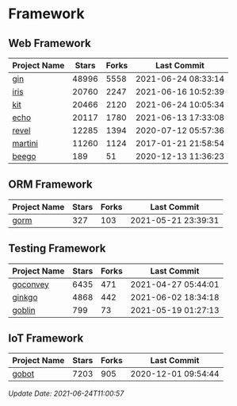 # Framework

## Web Framework
| Project Name | Stars | Forks | Last Commit |
| ------------ | ----- | ----- | ----------- |
| [gin](https://github.com/gin-gonic/gin) | 48996 | 5558 | 2021-06-24 08:33:14 |
| [iris](https://github.com/kataras/iris) | 20760 | 2247 | 2021-06-16 10:52:39 |
| [kit](https://github.com/go-kit/kit) | 20466 | 2120 | 2021-06-24 10:05:34 |
| [echo](https://github.com/labstack/echo) | 20117 | 1780 | 2021-06-13 17:33:08 |
| [revel](https://github.com/revel/revel) | 12285 | 1394 | 2020-07-12 05:57:36 |
| [martini](https://github.com/go-martini/martini) | 11260 | 1124 | 2017-01-21 21:58:54 |
| [beego](https://github.com/astaxie/beego) | 189 | 51 | 2020-12-13 11:36:23 |

## ORM Framework
| Project Name | Stars | Forks | Last Commit |
| ------------ | ----- | ----- | ----------- |
| [gorm](https://github.com/jinzhu/gorm) | 327 | 103 | 2021-05-21 23:39:31 |

## Testing Framework
| Project Name | Stars | Forks | Last Commit |
| ------------ | ----- | ----- | ----------- |
| [goconvey](https://github.com/smartystreets/goconvey) | 6435 | 471 | 2021-04-27 05:44:01 |
| [ginkgo](https://github.com/onsi/ginkgo) | 4868 | 442 | 2021-06-02 18:34:18 |
| [goblin](https://github.com/franela/goblin) | 799 | 73 | 2021-05-19 01:27:13 |

## IoT Framework
| Project Name | Stars | Forks | Last Commit |
| ------------ | ----- | ----- | ----------- |
| [gobot](https://github.com/hybridgroup/gobot) | 7203 | 905 | 2020-12-01 09:54:44 |

*Update Date: 2021-06-24T11:00:57*